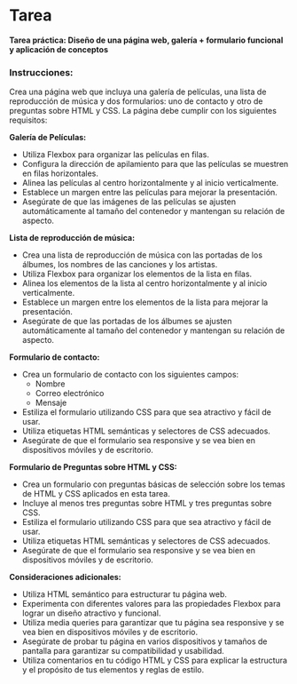 # Tarea

**Tarea práctica: Diseño de una página web, galería + formulario funcional y aplicación de conceptos**

### **Instrucciones:**

Crea una página web que incluya una galería de películas, una lista de reproducción de música y dos formularios: uno de contacto y otro de preguntas sobre HTML y CSS. La página debe cumplir con los siguientes requisitos:

**Galería de Películas:**

- Utiliza Flexbox para organizar las películas en filas.
- Configura la dirección de apilamiento para que las películas se muestren en filas horizontales.
- Alinea las películas al centro horizontalmente y al inicio verticalmente.
- Establece un margen entre las películas para mejorar la presentación.
- Asegúrate de que las imágenes de las películas se ajusten automáticamente al tamaño del contenedor y mantengan su relación de aspecto.

**Lista de reproducción de música:**

- Crea una lista de reproducción de música con las portadas de los álbumes, los nombres de las canciones y los artistas.
- Utiliza Flexbox para organizar los elementos de la lista en filas.
- Alinea los elementos de la lista al centro horizontalmente y al inicio verticalmente.
- Establece un margen entre los elementos de la lista para mejorar la presentación.
- Asegúrate de que las portadas de los álbumes se ajusten automáticamente al tamaño del contenedor y mantengan su relación de aspecto.

**Formulario de contacto:**

- Crea un formulario de contacto con los siguientes campos:
    - Nombre
    - Correo electrónico
    - Mensaje
- Estiliza el formulario utilizando CSS para que sea atractivo y fácil de usar.
- Utiliza etiquetas HTML semánticas y selectores de CSS adecuados.
- Asegúrate de que el formulario sea responsive y se vea bien en dispositivos móviles y de escritorio.

**Formulario de Preguntas sobre HTML y CSS:**

- Crea un formulario con preguntas básicas de selección sobre los temas de HTML y CSS aplicados en esta tarea.
- Incluye al menos tres preguntas sobre HTML y tres preguntas sobre CSS.
- Estiliza el formulario utilizando CSS para que sea atractivo y fácil de usar.
- Utiliza etiquetas HTML semánticas y selectores de CSS adecuados.
- Asegúrate de que el formulario sea responsive y se vea bien en dispositivos móviles y de escritorio.

**Consideraciones adicionales:**

- Utiliza HTML semántico para estructurar tu página web.
- Experimenta con diferentes valores para las propiedades Flexbox para lograr un diseño atractivo y funcional.
- Utiliza media queries para garantizar que tu página sea responsive y se vea bien en dispositivos móviles y de escritorio.
- Asegúrate de probar tu página en varios dispositivos y tamaños de pantalla para garantizar su compatibilidad y usabilidad.
- Utiliza comentarios en tu código HTML y CSS para explicar la estructura y el propósito de tus elementos y reglas de estilo.
